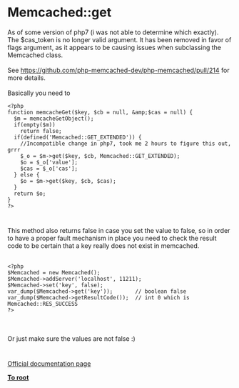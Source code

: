# Memcached::get



As of some version of php7 (i was not able to determine which exactly).<br>The $cas_token is no longer valid argument. It has been removed in favor of flags argument, as it appears to be causing issues when subclassing the Memcached class.<br><br>See https://github.com/php-memcached-dev/php-memcached/pull/214 for more details.<br><br>Basically you need to <br>

```
<?php
function memcacheGet($key, $cb = null, &amp;$cas = null) {
  $m = memcacheGetObject();
  if(empty($m))
    return false;
  if(defined('Memcached::GET_EXTENDED')) {
    //Incompatible change in php7, took me 2 hours to figure this out, grrr
    $_o = $m->get($key, $cb, Memcached::GET_EXTENDED);
    $o = $_o['value'];
    $cas = $_o['cas'];
  } else {
    $o = $m->get($key, $cb, $cas);
  }
  return $o;
}
?>
```
  

#

This method also returns false in case you set the value to false, so in order to have a proper fault mechanism in place you need to check the result code to be certain that a key really does not exist in memcached.<br><br>

```
<?php
$Memcached = new Memcached();
$Memcached->addServer('localhost', 11211);
$Memcached->set('key', false);
var_dump($Memcached->get('key'));       // boolean false
var_dump($Memcached->getResultCode());  // int 0 which is Memcached::RES_SUCCESS
?>
```
<br><br>Or just make sure the values are not false :)  

#

[Official documentation page](https://www.php.net/manual/en/memcached.get.php)

**[To root](/README.md)**